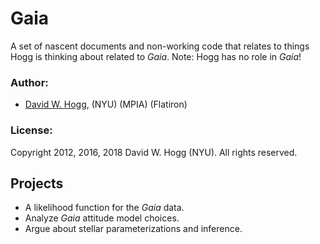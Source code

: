 # Gaia

A set of nascent documents and non-working code that relates to things
Hogg is thinking about related to *Gaia*.  Note: Hogg has no
role in *Gaia*!

### Author:

- [David W. Hogg](http://cosmo.nyu.edu/hogg/), (NYU) (MPIA) (Flatiron)

### License:

Copyright 2012, 2016, 2018 David W. Hogg (NYU).  All rights reserved.

## Projects
- A likelihood function for the *Gaia* data.
- Analyze *Gaia* attitude model choices.
- Argue about stellar parameterizations and inference.
